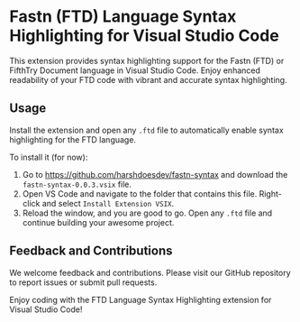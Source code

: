 # Fastn (FTD) Language Syntax Highlighting for Visual Studio Code

This extension provides syntax highlighting support for the Fastn (FTD) or FifthTry Document language in Visual Studio Code. Enjoy enhanced readability of your FTD code with vibrant and accurate syntax highlighting.

## Usage

Install the extension and open any `.ftd` file to automatically enable syntax highlighting for the FTD language.

To install it (for now):

1. Go to https://github.com/harshdoesdev/fastn-syntax and download the `fastn-syntax-0.0.3.vsix` file.
2. Open VS Code and navigate to the folder that contains this file. Right-click and select `Install Extension VSIX`.
3. Reload the window, and you are good to go. Open any `.ftd` file and continue building your awesome project.

## Feedback and Contributions

We welcome feedback and contributions. Please visit our GitHub repository to report issues or submit pull requests.

Enjoy coding with the FTD Language Syntax Highlighting extension for Visual Studio Code!
